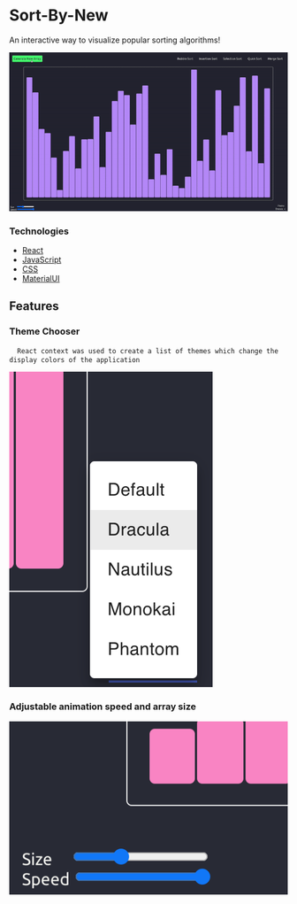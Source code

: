 # Sort-By-New

An interactive way to visualize popular sorting algorithms!

![gif](ReadMeImages/sortbynew.gif)

### Technologies
  * [React](https://reactjs.org/)
  * [JavaScript](https://www.javascript.com/)
  *  [CSS](http://www.css3.info/)
  *  [MaterialUI](https://material-ui.com/)

## Features
   ### Theme Chooser
      React context was used to create a list of themes which change the display colors of the application
   ![colors](ReadMeImages/themes.png)
 
   ### Adjustable animation speed and array size
   ![sizeAndSpeed](ReadMeImages/sizeAndSpeed.png)
